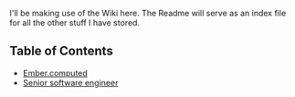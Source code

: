 I'll be making use of the Wiki here. The Readme will serve as an index file for all the other stuff I have stored.

## Table of Contents

* [Ember.computed](https://github.com/begedin/educate-yoself/blob/master/feb-2015-ember-computed.md)
* [Senior software engineer](https://github.com/begedin/educate-yoself/blob/master/may-2015-senior-software-engineer.md)

